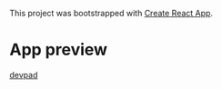 This project was bootstrapped with [Create React App](https://github.com/facebook/create-react-app).

# App preview

[devpad](https://devpad.rodrigaum.tk/)

